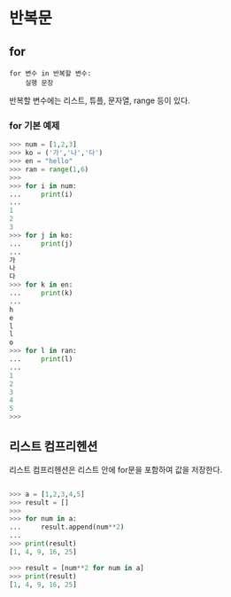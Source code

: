 # 반복문


## for


```
for 변수 in 반복할 변수:
    실행 문장

```
반복할 변수에는 리스트, 튜플, 문자열, range 등이 있다.



### for 기본 예제

``` python
>>> num = [1,2,3]
>>> ko = ('가','나','다')
>>> en = "hello"
>>> ran = range(1,6)
>>>
>>> for i in num:
...     print(i)
...
1
2
3
>>> for j in ko:
...     print(j)
...
가
나
다
>>> for k in en:
...     print(k)
...
h
e
l
l
o
>>> for l in ran:
...     print(l)
...
1
2
3
4
5
>>>

```









## 리스트 컴프리헨션 

리스트 컴프리헨션은 리스트 안에 for문을 포함하여 값을 저장한다.

``` python

>>> a = [1,2,3,4,5]
>>> result = []
>>>
>>> for num in a:
...     result.append(num**2)
...
>>> print(result)
[1, 4, 9, 16, 25]

>>> result = [num**2 for num in a]
>>> print(result)
[1, 4, 9, 16, 25]



```


